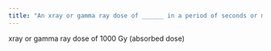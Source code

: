 ```yaml
---
title: "An xray or gamma ray dose of ______ in a period of seconds or minutes will cause an instant death of a large number of cells"
---
```

xray or gamma ray dose of 1000 Gy (absorbed dose)

